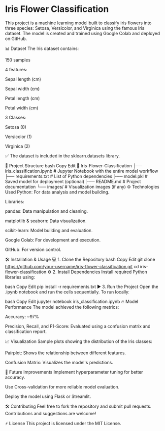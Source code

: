 <h1>Iris Flower Classification</h1>
This project is a machine learning model built to classify iris flowers into three species: Setosa, Versicolor, and Virginica using the famous Iris dataset. The model is created and trained using Google Colab and deployed on GitHub.

📊 Dataset
The Iris dataset contains:

150 samples

4 features:

Sepal length (cm)

Sepal width (cm)

Petal length (cm)

Petal width (cm)

3 Classes:

Setosa (0)

Versicolor (1)

Virginica (2)

✅ The dataset is included in the sklearn.datasets library.

🚀 Project Structure
bash
Copy
Edit
📁 Iris-Flower-Classification
 ├── iris_classification.ipynb   # Jupyter Notebook with the entire model workflow
 ├── requirements.txt            # List of Python dependencies
 ├── model.pkl                   # Saved model for deployment (optional)
 ├── README.md                   # Project documentation
 └── images/                     # Visualization images (if any)
⚙️ Technologies Used
Python: For data analysis and model building.

Libraries:

pandas: Data manipulation and cleaning.

matplotlib & seaborn: Data visualization.

scikit-learn: Model building and evaluation.

Google Colab: For development and execution.

GitHub: For version control.

🛠️ Installation & Usage
💻 1. Clone the Repository
bash
Copy
Edit
git clone https://github.com/your-username/iris-flower-classification.git
cd iris-flower-classification
⚙️ 2. Install Dependencies
Install required Python libraries using:

bash
Copy
Edit
pip install -r requirements.txt
▶️ 3. Run the Project
Open the .ipynb notebook and run the cells sequentially.
To run locally:

bash
Copy
Edit
jupyter notebook iris_classification.ipynb
🔥 Model Performance
The model achieved the following metrics:

Accuracy: ~97%

Precision, Recall, and F1-Score: Evaluated using a confusion matrix and classification report.

📈 Visualization
Sample plots showing the distribution of the Iris classes:

Pairplot: Shows the relationship between different features.

Confusion Matrix: Visualizes the model's predictions.

🚀 Future Improvements
Implement hyperparameter tuning for better accuracy.

Use Cross-validation for more reliable model evaluation.

Deploy the model using Flask or Streamlit.

🛠️ Contributing
Feel free to fork the repository and submit pull requests. Contributions and suggestions are welcome!

⚡ License
This project is licensed under the MIT License.
